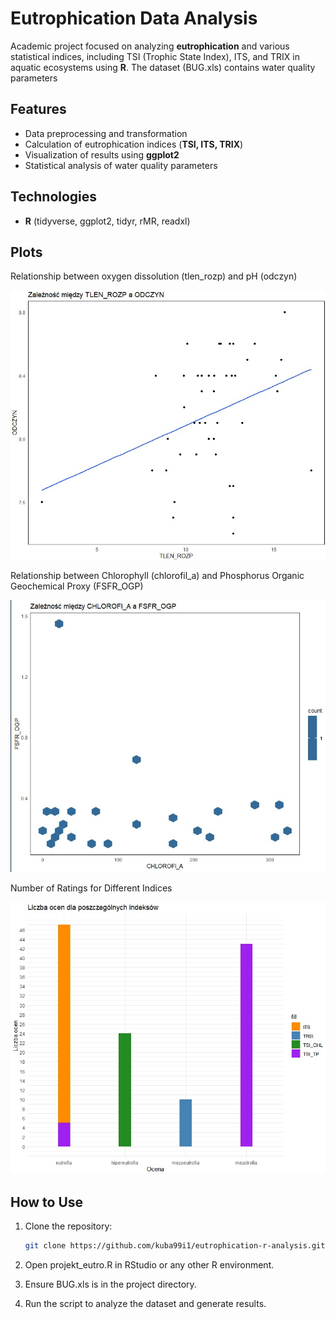 # Eutrophication Data Analysis 

Academic project focused on analyzing **eutrophication** and various statistical indices, including TSI (Trophic State Index), ITS, and TRIX in aquatic ecosystems using **R**. The dataset (BUG.xls) contains water quality parameters

##  Features  
- Data preprocessing and transformation
- Calculation of eutrophication indices (**TSI, ITS, TRIX**)  
- Visualization of results using **ggplot2**  
- Statistical analysis of water quality parameters  

##  Technologies  
- **R** (tidyverse, ggplot2, tidyr, rMR, readxl)

## Plots 

Relationship between oxygen dissolution (tlen_rozp) and pH (odczyn)

![Relationship between oxygen dissolution (tlen_rozp) and pH (odczyn)](wykres1.jpg)


Relationship between  Chlorophyll (chlorofil_a) and Phosphorus Organic Geochemical Proxy (FSFR_OGP)

![Relationship between chlorophyll)](wykres2.jpg)

Number of Ratings for Different Indices

![Image of the chart](wykres3.jpg)



##  How to Use  
1. Clone the repository:  
   ```bash
   git clone https://github.com/kuba99i1/eutrophication-r-analysis.git

2. Open projekt_eutro.R in RStudio or any other R environment.

3. Ensure BUG.xls is in the project directory.

4. Run the script to analyze the dataset and generate results.
   
